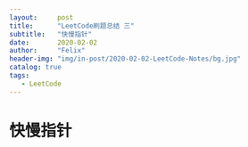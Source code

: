 ```yaml
---
layout:     post
title:      "LeetCode刷题总结 三"
subtitle:   "快慢指针"
date:       2020-02-02
author:     "Felix"
header-img: "img/in-post/2020-02-02-LeetCode-Notes/bg.jpg"
catalog: true
tags:
   - LeetCode
---
```


# 快慢指针

